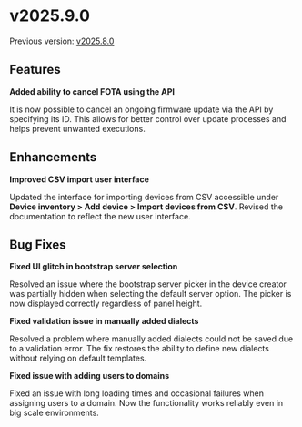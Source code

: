 # v2025.9.0

Previous version: [v2025.8.0](./v2025.8.0.md)

## Features

**Added ability to cancel FOTA using the API**

It is now possible to cancel an ongoing firmware update via the API by specifying its ID. This allows for better control over update processes and helps prevent unwanted executions.

## Enhancements

**Improved CSV import user interface**

Updated the interface for importing devices from CSV accessible under **Device inventory > Add device > Import devices from CSV**. Revised the documentation to reflect the new user interface.

## Bug Fixes

**Fixed UI glitch in bootstrap server selection**

Resolved an issue where the bootstrap server picker in the device creator was partially hidden when selecting the default server option. The picker is now displayed correctly regardless of panel height.

**Fixed validation issue in manually added dialects**

Resolved a problem where manually added dialects could not be saved due to a validation error. The fix restores the ability to define new dialects without relying on default templates.

**Fixed issue with adding users to domains**

Fixed an issue with long loading times and occasional failures when assigning users to a domain. Now the functionality works reliably even in big scale environments.

